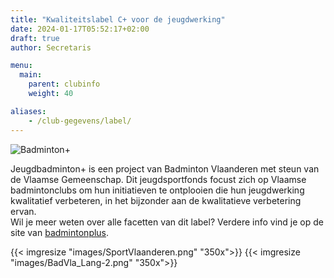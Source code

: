 ```yaml
---
title: "Kwaliteitslabel C+ voor de jeugdwerking"
date: 2024-01-17T05:52:17+02:00
draft: true
author: Secretaris

menu:
  main:
    parent: clubinfo
    weight: 40

aliases:
    - /club-gegevens/label/   
---
```


![Badminton+](/images/Logo_Bad_PlusC.png)


Jeugdbadminton+ is een project van Badminton Vlaanderen met steun van de Vlaamse Gemeenschap. 
Dit jeugdsportfonds focust zich op  Vlaamse badmintonclubs om hun initiatieven te ontplooien die hun jeugdwerking kwalitatief verbeteren, in  het bijzonder aan de kwalitatieve verbetering ervan.<br>
Wil je meer weten over alle facetten van dit label? Verdere info vind je op de site van [badmintonplus](https://www.jeugdbadmintonplus.be/).


{{< imgresize "images/SportVlaanderen.png" "350x">}}
{{< imgresize "images/BadVla_Lang-2.png" "350x">}}
